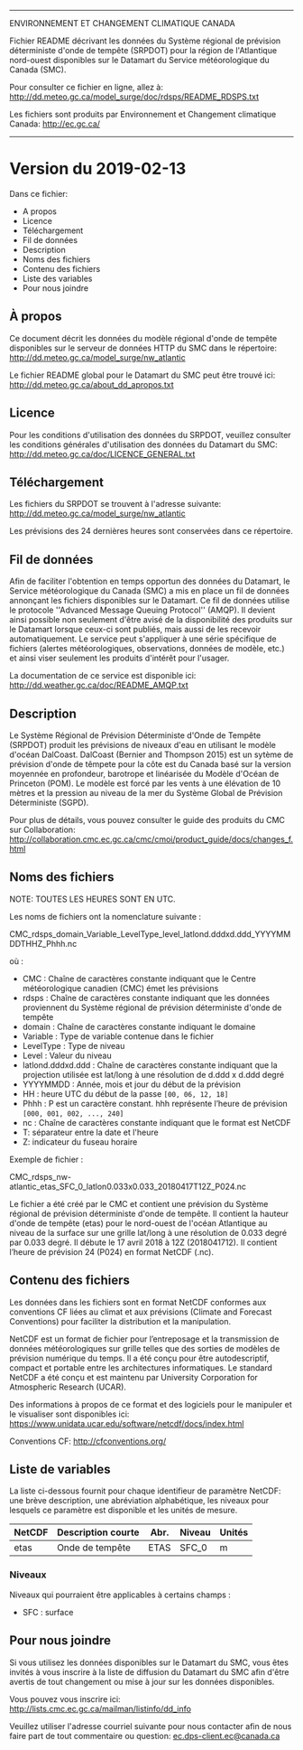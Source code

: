 
-------------------------------------------------------

ENVIRONNEMENT ET CHANGEMENT CLIMATIQUE CANADA

Fichier README décrivant les données du Système régional de prévision déterministe d'onde de tempête (SRPDOT) pour la région de l'Atlantique nord-ouest disponibles sur le Datamart du Service météorologique du Canada (SMC).

Pour consulter ce fichier en ligne, allez à:
http://dd.meteo.gc.ca/model_surge/doc/rdsps/README_RDSPS.txt

Les fichiers sont produits par Environnement et Changement climatique Canada:
http://ec.gc.ca/

-------------------------------------------------------

# Version du 2019-02-13

Dans ce fichier:

* A propos
* Licence
* Téléchargement
* Fil de données
* Description
* Noms des fichiers
* Contenu des fichiers
* Liste des variables
* Pour nous joindre


##  À propos

Ce document décrit les données du modèle régional d'onde de tempête disponibles sur le serveur de données HTTP du SMC dans le répertoire:
http://dd.meteo.gc.ca/model_surge/nw_atlantic

Le fichier README global pour le Datamart du SMC peut être trouvé ici:
http://dd.meteo.gc.ca/about_dd_apropos.txt


##   Licence

Pour les conditions d'utilisation des données du SRPDOT, veuillez consulter les conditions générales d'utilisation des données du Datamart du SMC:
http://dd.meteo.gc.ca/doc/LICENCE_GENERAL.txt


##   Téléchargement

Les fichiers du SRPDOT se trouvent à l'adresse suivante:
http://dd.meteo.gc.ca/model_surge/nw_atlantic

Les prévisions des 24 dernières heures sont conservées dans ce répertoire.


##     Fil de données

Afin de faciliter l'obtention en temps opportun des données du Datamart, le
Service météorologique du Canada (SMC) a mis en place un fil de données
annonçant les fichiers disponibles sur le Datamart. Ce fil de données utilise le
protocole ''Advanced Message Queuing Protocol'' (AMQP). Il devient ainsi
possible non seulement d'être avisé de la disponibilité des produits sur le
Datamart lorsque ceux-ci sont publiés, mais aussi de les recevoir
automatiquement. Le service peut s'appliquer à une série spécifique de fichiers
(alertes météorologiques, observations, données de modèle, etc.) et ainsi viser
seulement les produits d'intérêt pour l'usager.

La documentation de ce service est disponible ici:
http://dd.weather.gc.ca/doc/README_AMQP.txt


##   Description

Le Système Régional de Prévision Déterministe d'Onde de Tempête (SRPDOT) produit
les prévisions de niveaux d'eau en utilisant le modèle d'océan DalCoast.
DalCoast (Bernier and Thompson 2015) est un sytème de prévision d'onde de
têmpete pour la côte est du Canada basé sur la version moyennée en profondeur,
barotrope et linéarisée du Modèle d'Océan de Princeton (POM). Le modèle est
forcé par les vents à une élévation de 10 mètres et la pression au niveau de la mer du Système Global de Prévision
Déterministe (SGPD).

Pour plus de détails, vous pouvez consulter le guide des produits du CMC sur Collaboration:
http://collaboration.cmc.ec.gc.ca/cmc/cmoi/product_guide/docs/changes_f.html


##  Noms des fichiers

NOTE: TOUTES LES HEURES SONT EN UTC.

Les noms de fichiers ont la nomenclature suivante :

CMC_rdsps_domain_Variable_LevelType_level_latlond.dddxd.ddd_YYYYMMDDTHHZ_Phhh.nc

où :

* CMC : Chaîne de caractères constante indiquant que le Centre météorologique canadien (CMC) émet les prévisions
* rdsps : Chaîne de caractères constante indiquant que les données proviennent du Système régional de prévision déterministe d'onde de tempête
* domain : Chaîne de caractères constante indiquant le domaine
* Variable : Type de variable contenue dans le fichier
* LevelType : Type de niveau
* Level : Valeur du niveau
* latlond.dddxd.ddd : Chaîne de caractères constante indiquant que la projection utilisée est lat/long à une résolution de d.ddd x d.ddd degré
* YYYYMMDD : Année, mois et jour du début de la prévision
* HH : heure UTC du début de la passe `[00, 06, 12, 18]`
* Phhh : P est un caractère constant. hhh représente l’heure de prévision `[000, 001, 002, ..., 240]`
* nc : Chaîne de caractères constante indiquant que le format est NetCDF
* T: séparateur entre la date et l'heure
* Z: indicateur du fuseau horaire

Exemple de fichier :

CMC_rdsps_nw-atlantic_etas_SFC_0_latlon0.033x0.033_20180417T12Z_P024.nc

Le fichier a été créé par le CMC et contient une prévision du Système régional
de prévision déterministe d'onde de tempête. Il contient la hauteur d'onde de tempête (etas) pour le nord-ouest de l'océan Atlantique au niveau de la surface sur une grille
lat/long à une résolution de 0.033 degré par 0.033 degré. Il débute le 17
avril 2018 à 12Z (2018041712). Il contient l’heure de prévision 24 (P024) en
format NetCDF (.nc).


##   Contenu des fichiers

Les données dans les fichiers sont en format NetCDF conformes aux conventions CF liées au
climat et aux prévisions (Climate and Forecast Conventions) pour faciliter la distribution et la manipulation.

NetCDF est un format de fichier pour l’entreposage et la transmission de données
météorologiques sur grille telles que des sorties de modèles de prévision
numérique du temps. Il a été conçu pour être autodescriptif, compact et portable
entre les architectures informatiques. Le standard NetCDF a été conçu et est
maintenu par  University Corporation for Atmospheric Research (UCAR).

Des informations à propos de ce format et des logiciels pour le manipuler et le visualiser sont disponibles ici:
https://www.unidata.ucar.edu/software/netcdf/docs/index.html

Conventions CF:
http://cfconventions.org/


##   Liste de variables

La liste ci-dessous fournit pour chaque identifieur de paramètre NetCDF: une
brève description, une abréviation alphabétique, les niveaux pour lesquels ce
paramètre est disponible et les unités de mesure.


| NetCDF |   Description courte |                        Abr.|   Niveau | Unités|
|--------|--------|--------|--------|--------|
| etas   |  Onde de tempête     |                      ETAS  |  SFC_0 | m |


### Niveaux

Niveaux qui pourraient être applicables à certains champs :

* SFC : surface



##  Pour nous joindre

Si vous utilisez les données disponibles sur le Datamart du SMC, vous êtes
invités à vous inscrire à la liste de diffusion du Datamart du SMC afin d'être
avertis de tout changement ou mise à jour sur les données disponibles.

Vous pouvez vous inscrire ici:
http://lists.cmc.ec.gc.ca/mailman/listinfo/dd_info

Veuillez utiliser l'adresse courriel suivante pour nous contacter afin de nous faire part de tout commentaire ou question:
ec.dps-client.ec@canada.ca
